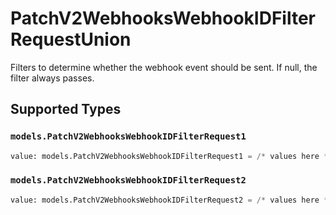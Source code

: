 # PatchV2WebhooksWebhookIDFilterRequestUnion

Filters to determine whether the webhook event should be sent. If null, the filter always passes.


## Supported Types

### `models.PatchV2WebhooksWebhookIDFilterRequest1`

```python
value: models.PatchV2WebhooksWebhookIDFilterRequest1 = /* values here */
```

### `models.PatchV2WebhooksWebhookIDFilterRequest2`

```python
value: models.PatchV2WebhooksWebhookIDFilterRequest2 = /* values here */
```

